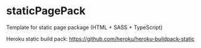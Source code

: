 # staticPagePack
Template for static page package (HTML + SASS + TypeScript)

Heroku static build pack: https://github.com/heroku/heroku-buildpack-static
